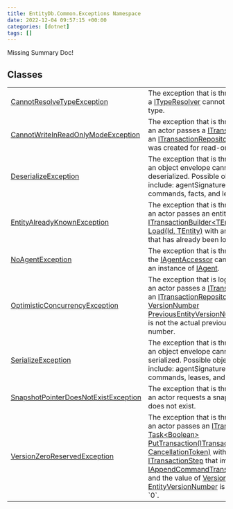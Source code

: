 ```yaml
---
title: EntityDb.Common.Exceptions Namespace
date: 2022-12-04 09:57:15 +00:00
categories: [dotnet]
tags: []
---
```


Missing Summary Doc!
## Classes
<table><tr><td><!--/posts/dotnet-entitydb-common-exceptions-cannotresolvetypeexception--><a href='#'>CannotResolveTypeException</a></td><td>
The exception that is thrown when a <!--/posts/dotnet-entitydb-common-typeresolvers-ityperesolver--><a href='#'>ITypeResolver</a> cannot resolve a type.
</td></tr><tr><td><!--/posts/dotnet-entitydb-common-exceptions-cannotwriteinreadonlymodeexception--><a href='#'>CannotWriteInReadOnlyModeException</a></td><td>
The exception that is thrown when an actor passes a <!--/posts/dotnet-entitydb-abstractions-transactions-itransaction--><a href='#'>ITransaction</a> to an
<!--/posts/dotnet-entitydb-abstractions-transactions-itransactionrepository--><a href='#'>ITransactionRepository</a> that was created for read-only mode.
</td></tr><tr><td><!--/posts/dotnet-entitydb-common-exceptions-deserializeexception--><a href='#'>DeserializeException</a></td><td>
The exception that is thrown when an object envelope cannot be deserialized. Possible objects include:
agentSignatures,
commands, facts, and leases.
</td></tr><tr><td><!--/posts/dotnet-entitydb-common-exceptions-entityalreadyknownexception--><a href='#'>EntityAlreadyKnownException</a></td><td>
The exception that is thrown when an actor passes an entity id to
<!--/posts/dotnet-entitydb-abstractions-transactions-builders-itransactionbuilder`1-load--><a href='#'>ITransactionBuilder&lt;TEntity&gt; Load(Id, TEntity)</a>
with an entity id that has already been loaded.
</td></tr><tr><td><!--/posts/dotnet-entitydb-common-exceptions-noagentexception--><a href='#'>NoAgentException</a></td><td>
The exception that is thrown when the <!--/posts/dotnet-entitydb-abstractions-agents-iagentaccessor--><a href='#'>IAgentAccessor</a> cannot return an instance of
<!--/posts/dotnet-entitydb-abstractions-agents-iagent--><a href='#'>IAgent</a>.
</td></tr><tr><td><!--/posts/dotnet-entitydb-common-exceptions-optimisticconcurrencyexception--><a href='#'>OptimisticConcurrencyException</a></td><td>
The exception that is logged when an actor passes a <!--/posts/dotnet-entitydb-abstractions-transactions-itransaction--><a href='#'>ITransaction</a> to an
<!--/posts/dotnet-entitydb-abstractions-transactions-itransactionrepository--><a href='#'>ITransactionRepository</a> with a
<!--/posts/dotnet-entitydb-abstractions-transactions-steps-iappendcommandtransactionstep-previousentityversionnumber--><a href='#'>VersionNumber PreviousEntityVersionNumber</a> that is not the actual
previous version number.
</td></tr><tr><td><!--/posts/dotnet-entitydb-common-exceptions-serializeexception--><a href='#'>SerializeException</a></td><td>
The exception that is thrown when an object envelope cannot be serialized. Possible objects include:
agentSignatures,
commands, leases, and tags.
</td></tr><tr><td><!--/posts/dotnet-entitydb-common-exceptions-snapshotpointerdoesnotexistexception--><a href='#'>SnapshotPointerDoesNotExistException</a></td><td>
The exception that is thrown when an actor requests a snapshot that does not exist.
</td></tr><tr><td><!--/posts/dotnet-entitydb-common-exceptions-versionzeroreservedexception--><a href='#'>VersionZeroReservedException</a></td><td>
The exception that is thrown when an actor passes an <!--/posts/dotnet-entitydb-abstractions-transactions-itransaction--><a href='#'>ITransaction</a> to
<!--/posts/dotnet-entitydb-abstractions-transactions-itransactionrepository-puttransaction--><a href='#'>Task&lt;Boolean&gt; PutTransaction(ITransaction, CancellationToken)</a> with on a
<!--/posts/dotnet-entitydb-abstractions-transactions-steps-itransactionstep--><a href='#'>ITransactionStep</a> that implements <!--/posts/dotnet-entitydb-abstractions-transactions-steps-iappendcommandtransactionstep--><a href='#'>IAppendCommandTransactionStep</a>
and the value of <!--/posts/dotnet-entitydb-abstractions-transactions-steps-itransactionstep-entityversionnumber--><a href='#'>VersionNumber EntityVersionNumber</a> is equal to `0`.
</td></tr></table>
